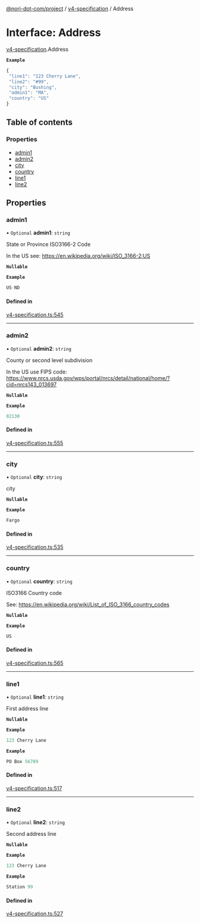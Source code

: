 [@nori-dot-com/project](../README.md) / [v4-specification](../modules/v4_specification.md) / Address

# Interface: Address

[v4-specification](../modules/v4_specification.md).Address

**`Example`**

```js
{
 "line1": "123 Cherry Lane",
 "line2": "#99",
 "city": "Bushing",
 "admin1": "MA",
 "country": "US"
}
```

## Table of contents

### Properties

- [admin1](v4_specification.Address.md#admin1)
- [admin2](v4_specification.Address.md#admin2)
- [city](v4_specification.Address.md#city)
- [country](v4_specification.Address.md#country)
- [line1](v4_specification.Address.md#line1)
- [line2](v4_specification.Address.md#line2)

## Properties

### admin1

• `Optional` **admin1**: `string`

State or Province ISO3166-2 Code

In the US see: https://en.wikipedia.org/wiki/ISO_3166-2:US

**`Nullable`**

**`Example`**

```ts
US-ND
```

#### Defined in

[v4-specification.ts:545](https://github.com/nori-dot-eco/nori-dot-com/blob/d0f545e/packages/project/src/v4-specification.ts#L545)

___

### admin2

• `Optional` **admin2**: `string`

County or second level subdivision

In the US use FIPS code: https://www.nrcs.usda.gov/wps/portal/nrcs/detail/national/home/?cid=nrcs143_013697

**`Nullable`**

**`Example`**

```ts
02130
```

#### Defined in

[v4-specification.ts:555](https://github.com/nori-dot-eco/nori-dot-com/blob/d0f545e/packages/project/src/v4-specification.ts#L555)

___

### city

• `Optional` **city**: `string`

city

**`Nullable`**

**`Example`**

```ts
Fargo
```

#### Defined in

[v4-specification.ts:535](https://github.com/nori-dot-eco/nori-dot-com/blob/d0f545e/packages/project/src/v4-specification.ts#L535)

___

### country

• `Optional` **country**: `string`

ISO3166 Country code

See: https://en.wikipedia.org/wiki/List_of_ISO_3166_country_codes

**`Nullable`**

**`Example`**

```ts
US
```

#### Defined in

[v4-specification.ts:565](https://github.com/nori-dot-eco/nori-dot-com/blob/d0f545e/packages/project/src/v4-specification.ts#L565)

___

### line1

• `Optional` **line1**: `string`

First address line

**`Nullable`**

**`Example`**

```ts
123 Cherry Lane
```

**`Example`**

```ts
PO Box 56789
```

#### Defined in

[v4-specification.ts:517](https://github.com/nori-dot-eco/nori-dot-com/blob/d0f545e/packages/project/src/v4-specification.ts#L517)

___

### line2

• `Optional` **line2**: `string`

Second address line

**`Nullable`**

**`Example`**

```ts
123 Cherry Lane
```

**`Example`**

```ts
Station 99
```

#### Defined in

[v4-specification.ts:527](https://github.com/nori-dot-eco/nori-dot-com/blob/d0f545e/packages/project/src/v4-specification.ts#L527)
